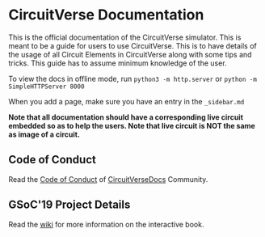 # CircuitVerse Documentation

This is the official documentation of the CircuitVerse simulator. This is meant to be a guide for users to use CircuitVerse. This is to have details of the usage of all Circuit Elements in CircuitVerse along with some tips and tricks. This guide has to assume minimum knowledge of the user. 

To view the docs in offline mode, run
`python3 -m http.server` or 
`python -m SimpleHTTPServer 8000` 

When you add a page, make sure you have an entry in the `_sidebar.md`

**Note that all documentation should have a corresponding live circuit embedded so as to help the users. Note that live circuit is NOT the same as image of a circuit.**

## Code of Conduct

Read the [Code of Conduct](./code-of-conduct.md) of [CircuitVerseDocs](https://docs.circuitverse.org) Community.

## GSoC'19 Project Details 
Read the [wiki](https://github.com/CircuitVerse/CircuitVerseDocs/wiki/Interactive-Book) for more information on the interactive book. 
